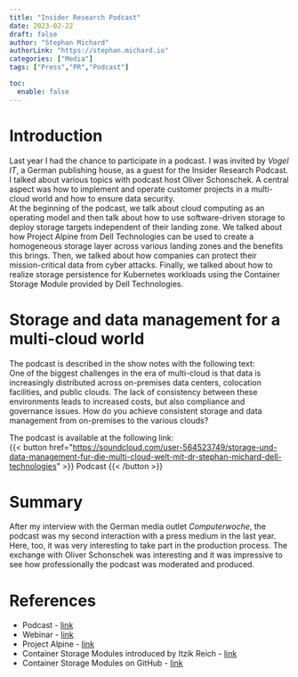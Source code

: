 ```yaml
---
title: "Insider Research Podcast"
date: 2023-02-22
draft: false
author: "Stephan Michard"
authorLink: "https://stephan.michard.io"
categories: ["Media"]
tags: ["Press","PR","Podcast"]

toc:
  enable: false
---
```


# Introduction
Last year I had the chance to participate in a podcast. I was invited by *Vogel IT*, a German publishing house, as a guest for the Insider Research Podcast. I talked about various topics with podcast host Oliver Schonschek. A central aspect was how to implement and operate customer projects in a multi-cloud world and how to ensure data security.  
At the beginning of the podcast, we talk about cloud computing as an operating model and then talk about how to use software-driven storage to deploy storage targets independent of their landing zone. We talked about how Project Alpine from Dell Technologies can be used to create a homogeneous storage layer across various landing zones and the benefits this brings. Then, we talked about how companies can protect their mission-critical data from cyber attacks. Finally, we talked about how to realize storage persistence for Kubernetes workloads using the Container Storage Module provided by Dell Technologies.  

# Storage and data management for a multi-cloud world
The podcast is described in the show notes with the following text:  
One of the biggest challenges in the era of multi-cloud is that data is increasingly distributed across on-premises data centers, colocation facilities, and public clouds. The lack of consistency between these environments leads to increased costs, but also compliance and governance issues. How do you achieve consistent storage and data management from on-premises to the various clouds?  

The podcast is available at the following link:  
{{< button href="https://soundcloud.com/user-564523749/storage-und-data-management-fur-die-multi-cloud-welt-mit-dr-stephan-michard-dell-technologies" >}} Podcast {{< /button >}}

# Summary
After my interview with the German media outlet *Computerwoche*, the podcast was my second interaction with a press medium in the last year. Here, too, it was very interesting to take part in the production process. The exchange with Oliver Schonschek was interesting and it was impressive to see how professionally the podcast was moderated and produced.


# References
- Podcast - [link](https://soundcloud.com/user-564523749/storage-und-data-management-fur-die-multi-cloud-welt-mit-dr-stephan-michard-dell-technologies)
- Webinar - [link](https://www.cloudcomputing-insider.de/software-driven-storage-die-loesung-aller-speicher-probleme-w-6320507d9c292/)
- Project Alpine - [link](https://www.dell.com/en-us/blog/coming-to-clouds-near-you-project-alpine-sneak-preview/)
- Container Storage Modules introduced by Itzik Reich - [link](https://volumes.blog/2021/10/13/introducing-dell-container-storage-modules-csm-part1-the-why/)
- Container Storage Modules on GitHub - [link](https://github.com/dell/csm)